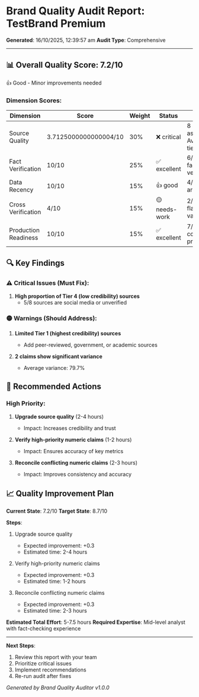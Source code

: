 # Brand Quality Audit Report: TestBrand Premium

**Generated**: 16/10/2025, 12:39:57 am
**Audit Type**: Comprehensive

---

## 📊 Overall Quality Score: 7.2/10

👍 Good - Minor improvements needed

### Dimension Scores:

| Dimension | Score | Weight | Status | Details |
|-----------|-------|--------|--------|----------|
| Source Quality | 3.7125000000000004/10 | 30% | ❌ critical | 8 sources assessed. Average tier: 3.3 |
| Fact Verification | 10/10 | 25% | ✅ excellent | 6/6 numeric facts verified |
| Data Recency | 10/10 | 15% | 👍 good | 4/4 sources are recent |
| Cross Verification | 4/10 | 15% | 🟡 needs-work | 2/2 claims flagged for variance |
| Production Readiness | 10/10 | 15% | ✅ excellent | 7/7 components present |

## 🔍 Key Findings

### ⚠️ Critical Issues (Must Fix):

1. **High proportion of Tier 4 (low credibility) sources**
   - 5/8 sources are social media or unverified

### 🟡 Warnings (Should Address):

1. **Limited Tier 1 (highest credibility) sources**
   - Add peer-reviewed, government, or academic sources

2. **2 claims show significant variance**
   - Average variance: 79.7%

## 🚀 Recommended Actions

### High Priority:

1. **Upgrade source quality** (2-4 hours)
   - Impact: Increases credibility and trust

2. **Verify high-priority numeric claims** (1-2 hours)
   - Impact: Ensures accuracy of key metrics

3. **Reconcile conflicting numeric claims** (2-3 hours)
   - Impact: Improves consistency and accuracy

## 📈 Quality Improvement Plan

**Current State**: 7.2/10
**Target State**: 8.7/10

**Steps**:

1. Upgrade source quality
   - Expected improvement: +0.3
   - Estimated time: 2-4 hours

2. Verify high-priority numeric claims
   - Expected improvement: +0.3
   - Estimated time: 1-2 hours

3. Reconcile conflicting numeric claims
   - Expected improvement: +0.3
   - Estimated time: 2-3 hours

**Estimated Total Effort**: 5-7.5 hours
**Required Expertise**: Mid-level analyst with fact-checking experience

---

**Next Steps**:
1. Review this report with your team
2. Prioritize critical issues
3. Implement recommendations
4. Re-run audit after fixes

*Generated by Brand Quality Auditor v1.0.0*

